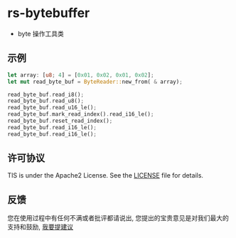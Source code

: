 # rs-bytebuffer

- byte 操作工具类



## 示例
```rust
let array: [u8; 4] = [0x01, 0x02, 0x01, 0x02];
let mut read_byte_buf = ByteReader::new_from( & array);

read_byte_buf.read_i8();
read_byte_buf.read_u8();
read_byte_buf.read_u16_le();
read_byte_buf.mark_read_index().read_i16_le();
read_byte_buf.reset_read_index();
read_byte_buf.read_i16_le();
read_byte_buf.read_i16_le();
```


## 许可协议
TIS is under the Apache2 License. See the [LICENSE](https://github.com/yealou/rs-bytebuffer/blob/main/LICENSE) file for details.

## 反馈
您在使用过程中有任何不满或者批评都请说出, 您提出的宝贵意见是对我们最大的支持和鼓励, [我要提建议](https://github.com/yealou/rs-bytebuffer/issues/new)

